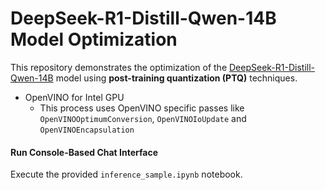 # DeepSeek-R1-Distill-Qwen-14B Model Optimization

This repository demonstrates the optimization of the [DeepSeek-R1-Distill-Qwen-14B](https://huggingface.co/deepseek-ai/DeepSeek-R1-Distill-Qwen-14B) model using **post-training quantization (PTQ)** techniques. 
- OpenVINO for Intel GPU
   + This process uses OpenVINO specific passes like `OpenVINOOptimumConversion`, `OpenVINOIoUpdate` and `OpenVINOEncapsulation`

#### **Run Console-Based Chat Interface**
Execute the provided `inference_sample.ipynb` notebook.
